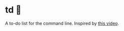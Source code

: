 # td 📝
A to-do list for the command line. Inspired by [this video](https://www.youtube.com/watch?v=Q-rKO2q8BGg).

